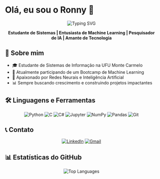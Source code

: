 # Olá, eu sou o Ronny 👋

<div align="center">
 <img src="https://readme-typing-svg.herokuapp.com?font=Fira+Code&pause=1000&color=36BCF7&center=true&vCenter=true&width=435&lines=Estudante+de+Machine+Learning;Entusiasta+de+IA;Desenvolvedor+Python;Sempre+aprendendo+coisas+novas" alt="Typing SVG" />
</div>

<div align="center">
 
**Estudante de Sistemas | Entusiasta de Machine Learning | Pesquisador de IA | Amante de Tecnologia**

</div>

## 💭 Sobre mim

- 🎓 Estudante de Sistemas de Informação na UFU Monte Carmelo  
- 🤖 Atualmente participando de um Bootcamp de Machine Learning  
- 🧠 Apaixonado por Redes Neurais e Inteligência Artificial  
- 📊 Sempre buscando crescimento e construindo projetos impactantes  

## 🛠️ Linguagens e Ferramentas

<div align="center">

![Python](https://img.shields.io/badge/Python-3670A0?style=flat-square&logo=python&logoColor=ffdd54)
![C](https://img.shields.io/badge/C-%2300599C.svg?style=flat-square&logo=c&logoColor=white)
![C#](https://img.shields.io/badge/C%23-%23239120.svg?style=flat-square&logo=c-sharp&logoColor=white)
![Jupyter](https://img.shields.io/badge/Jupyter-%23FA0F00.svg?style=flat-square&logo=jupyter&logoColor=white)
![NumPy](https://img.shields.io/badge/NumPy-%23013243.svg?style=flat-square&logo=numpy&logoColor=white)
![Pandas](https://img.shields.io/badge/Pandas-%23150458.svg?style=flat-square&logo=pandas&logoColor=white)
![Git](https://img.shields.io/badge/Git-%23F05033.svg?style=flat-square&logo=git&logoColor=white)

</div>

## 📞 Contato

<div align="center">
 
[![LinkedIn](https://img.shields.io/badge/LinkedIn-%230077B5.svg?style=flat-square&logo=linkedin&logoColor=white)](https://linkedin.com/in/seu-perfil)
[![Gmail](https://img.shields.io/badge/Gmail-D14836?style=flat-square&logo=gmail&logoColor=white)](mailto:seu-email@gmail.com)

</div>

## 📊 Estatísticas do GitHub

<div align="center">
 
![Top Languages](https://github-readme-stats.vercel.app/api/top-langs/?username=RonnyGabryel&layout=compact&theme=dark&hide_border=true)

</div>
